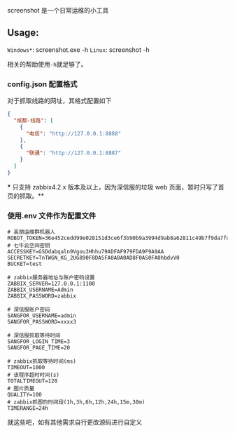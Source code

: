 screenshot 是一个日常运维的小工具

## Usage:

`Windows*`: screenshot.exe -h
`Linux`: screenshot -h

相关的帮助使用`-h`就足够了。

### config.json 配置格式

对于抓取线路的网址，其格式配置如下

```json
{
  "成都-线路": [
    {
      "电信": "http://127.0.0.1:8888"
    },
    {
      "联通": "http://127.0.0.1:8887"
    }
  ]
}
```

**\*** 只支持 zabbix4.2.x 版本及以上，因为深信服的垃圾 web 页面，暂时只写了首页的抓取。\*\*

### 使用.env 文件作为配置文件

```
# 高朋运维群机器人
ROBOT_TOKEN=36e452cedd99e028151d3ce6f3b90b9a3994d9ab8a62811c49b7f9da7fd9a
# 七牛云空间密钥
ACCESSKEY=GSDdabqaln9Vgou3Hhhu79ADFAF979FDA9F9A9AA
SECRETKEY=TnTWGN_KG_2UG890F8DASFA0A0A0AD8F0AS0FA0hbdvV0
BUCKET=test

# zabbix服务器地址与账户密码设置
ZABBIX_SERVER=127.0.0.1:1100
ZABBIX_USERNAME=Admin
ZABBIX_PASSWORD=zabbix

# 深信服账户密码
SANGFOR_USERNAME=admin
SANGFOR_PASSWORD=xxxx3

# 深信服抓取等待时间
SANGFOR_LOGIN_TIME=3
SANGFOR_PAGE_TIME=20

# zabbix抓取等待时间(ms)
TIMEOUT=1000
# 该程序超时时间(s)
TOTALTIMEOUT=120
# 图片质量
QUALITY=100
# zabbix抓图的时间段(1h,3h,6h,12h,24h,15m,30m)
TIMERANGE=24h
```

就这些吧，如有其他需求自行更改源码进行自定义
